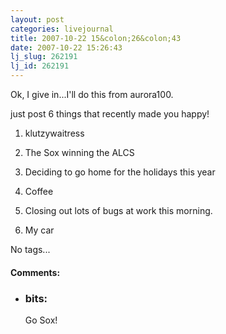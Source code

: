 ```yaml
---
layout: post
categories: livejournal
title: 2007-10-22 15&colon;26&colon;43
date: 2007-10-22 15:26:43
lj_slug: 262191
lj_id: 262191
---
```

Ok, I give in...I'll do this from aurora100.  



just post 6 things that recently made you happy!



  1. klutzywaitress  



  2. The Sox winning the ALCS  



  3. Deciding to go home for the holidays this year  



  4. Coffee  



  5. Closing out lots of bugs at work this morning.  



  6. My car



No tags...


<div id="comments"><h4>Comments:</h4><div class="lj-comments"><ul>
<li><h3>bits: </h3>
<a id="comment-809"></a>
<p>Go Sox!</p>
</li>
</ul></div></div>
